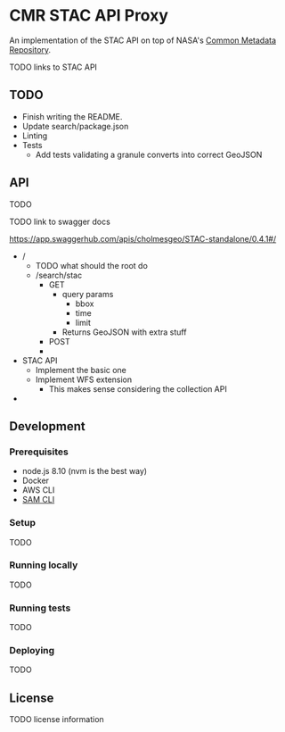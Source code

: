# CMR STAC API Proxy

An implementation of the STAC API on top of NASA's [Common Metadata Repository](https://cmr.earthdata.nasa.gov/search/).

TODO links to STAC API

## TODO

* Finish writing the README.
* Update search/package.json
* Linting
* Tests
  - Add tests validating a granule converts into correct GeoJSON

## API

TODO

TODO link to swagger docs

https://app.swaggerhub.com/apis/cholmesgeo/STAC-standalone/0.4.1#/

* /
  - TODO what should the root do
  * /search/stac
    - GET
      - query params
        - bbox
        - time
        - limit
      - Returns GeoJSON with extra stuff
    - POST
    -
* STAC API
  - Implement the basic one
  - Implement WFS extension
    - This makes sense considering the collection API
*

## Development

### Prerequisites

* node.js 8.10 (nvm is the best way)
* Docker
* AWS CLI
* [SAM CLI](https://github.com/awslabs/aws-sam-cli)

### Setup

TODO

### Running locally

TODO

### Running tests

TODO

### Deploying

TODO


## License

TODO license information
